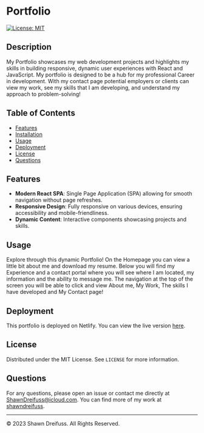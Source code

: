 # Portfolio 
[![License: MIT](https://img.shields.io/badge/License-MIT-yellow.svg)](https://opensource.org/licenses/MIT)

## Description

My Portfolio showcases my web development projects and highlights my skills in building responsive, dynamic user experiences with React and JavaScript. My portfolio is designed to be a hub for my professional Career in development. With my contact page potential employers or clients can view my work, see my skills that I am developing, and understand my approach to problem-solving!

## Table of Contents

- [Features](#features)
- [Installation](#installation)
- [Usage](#usage)
- [Deployment](#deployment)
- [License](#license)
- [Questions](#questions)

## Features

- **Modern React SPA**: Single Page Application (SPA) allowing for smooth navigation without page refreshes.
- **Responsive Design**: Fully responsive on various devices, ensuring accessibility and mobile-friendliness.
- **Dynamic Content**: Interactive components showcasing projects and skills.

## Usage

Explore through this dynamic Portfolio! On the Homepage you can view a little bit about me and download my resume. Below you will find my Experience and a contact portal where you will see where I am located, my information and the ability to message me. The navigation at the top of the screen you will be able to click and view About me, My Work, The skills I have developed and My Contact page!

## Deployment

This portfolio is deployed on Netlify. You can view the live version [here]().

## License

Distributed under the MIT License. See `LICENSE` for more information.

## Questions

For any questions, please open an issue or contact me directly at [ShawnDreifuss@icloud.com](mailto:shawndreifuss.com). You can find more of my work at [shawndreifuss](https://github.com/shawndreifuss).

---

© 2023 Shawn Dreifuss. All Rights Reserved.